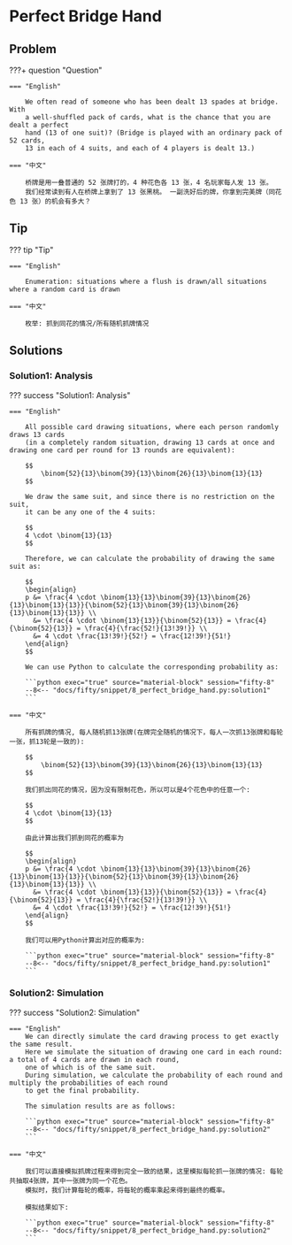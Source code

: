 # Perfect Bridge Hand

## Problem

???+ question "Question"

    === "English"

        We often read of someone who has been dealt 13 spades at bridge. With
        a well-shuffled pack of cards, what is the chance that you are dealt a perfect
        hand (13 of one suit)? (Bridge is played with an ordinary pack of 52 cards,
        13 in each of 4 suits, and each of 4 players is dealt 13.)

    === "中文"

        桥牌是用一叠普通的 52 张牌打的，4 种花色各 13 张，4 名玩家每人发 13 张。
        我们经常读到有人在桥牌上拿到了 13 张黑桃。 一副洗好后的牌，你拿到完美牌（同花色 13 张）的机会有多大？
        


## Tip

??? tip "Tip"

    === "English"

        Enumeration: situations where a flush is drawn/all situations where a random card is drawn

    === "中文"

        枚举: 抓到同花的情况/所有随机抓牌情况


## Solutions

### Solution1: Analysis

??? success "Solution1: Analysis"

    === "English"

        All possible card drawing situations, where each person randomly draws 13 cards
        (in a completely random situation, drawing 13 cards at once and drawing one card per round for 13 rounds are equivalent):

        $$
            \binom{52}{13}\binom{39}{13}\binom{26}{13}\binom{13}{13}
        $$
        
        We draw the same suit, and since there is no restriction on the suit,
        it can be any one of the 4 suits:

        $$
        4 \cdot \binom{13}{13}
        $$

        Therefore, we can calculate the probability of drawing the same suit as:

        $$
        \begin{align}
        p &= \frac{4 \cdot \binom{13}{13}\binom{39}{13}\binom{26}{13}\binom{13}{13}}{\binom{52}{13}\binom{39}{13}\binom{26}{13}\binom{13}{13}} \\
          &= \frac{4 \cdot \binom{13}{13}}{\binom{52}{13}} = \frac{4}{\binom{52}{13}} = \frac{4}{\frac{52!}{13!39!}} \\
          &= 4 \cdot \frac{13!39!}{52!} = \frac{12!39!}{51!}
        \end{align}
        $$

        We can use Python to calculate the corresponding probability as:

        ```python exec="true" source="material-block" session="fifty-8"
        --8<-- "docs/fifty/snippet/8_perfect_bridge_hand.py:solution1"
        ```

    === "中文"

        所有抓牌的情况, 每人随机抓13张牌(在牌完全随机的情况下，每人一次抓13张牌和每轮一张，抓13轮是一致的):

        $$
            \binom{52}{13}\binom{39}{13}\binom{26}{13}\binom{13}{13}
        $$
        
        我们抓出同花的情况，因为没有限制花色，所以可以是4个花色中的任意一个:

        $$
        4 \cdot \binom{13}{13}
        $$

        由此计算出我们抓到同花的概率为

        $$
        \begin{align}
        p &= \frac{4 \cdot \binom{13}{13}\binom{39}{13}\binom{26}{13}\binom{13}{13}}{\binom{52}{13}\binom{39}{13}\binom{26}{13}\binom{13}{13}} \\
          &= \frac{4 \cdot \binom{13}{13}}{\binom{52}{13}} = \frac{4}{\binom{52}{13}} = \frac{4}{\frac{52!}{13!39!}} \\
          &= 4 \cdot \frac{13!39!}{52!} = \frac{12!39!}{51!}
        \end{align}
        $$

        我们可以用Python计算出对应的概率为:

        ```python exec="true" source="material-block" session="fifty-8"
        --8<-- "docs/fifty/snippet/8_perfect_bridge_hand.py:solution1"
        ```



### Solution2: Simulation

??? success "Solution2: Simulation"

    === "English"
        We can directly simulate the card drawing process to get exactly the same result.
        Here we simulate the situation of drawing one card in each round: a total of 4 cards are drawn in each round, 
        one of which is of the same suit.
        During simulation, we calculate the probability of each round and multiply the probabilities of each round 
        to get the final probability.

        The simulation results are as follows:

        ```python exec="true" source="material-block" session="fifty-8"
        --8<-- "docs/fifty/snippet/8_perfect_bridge_hand.py:solution2"
        ```

    === "中文"

        我们可以直接模拟抓牌过程来得到完全一致的结果，这里模拟每轮抓一张牌的情况: 每轮共抽取4张牌，其中一张牌为同一个花色。
        模拟时，我们计算每轮的概率，将每轮的概率乘起来得到最终的概率。

        模拟结果如下:

        ```python exec="true" source="material-block" session="fifty-8"
        --8<-- "docs/fifty/snippet/8_perfect_bridge_hand.py:solution2"
        ```
